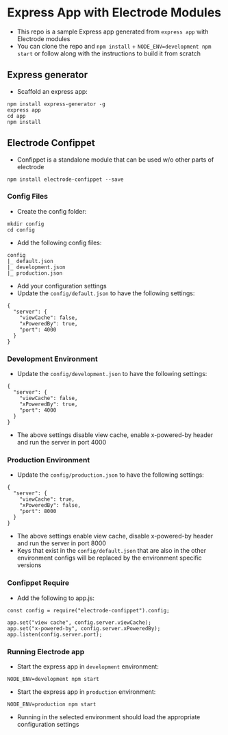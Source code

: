 # Express App with Electrode Modules
- This repo is a sample Express app generated from `express app` with Electrode modules
- You can clone the repo and `npm install` + `NODE_ENV=development npm start` or follow along with the instructions to build it from scratch

## Express generator
- Scaffold an express app: 

```
npm install express-generator -g
express app
cd app 
npm install 
```

## Electrode Confippet
- Confippet is a standalone module that can be used w/o other parts of electrode

```
npm install electrode-confippet --save
```

### Config Files
- Create the config folder: 

```
mkdir config
cd config
```

- Add the following config files: 

```
config
|_ default.json
|_ development.json
|_ production.json
```

- Add your configuration settings 
- Update the `config/default.json` to have the following settings: 

```
{
  "server": {
    "viewCache": false,
    "xPoweredBy": true,
    "port": 4000
  }
}
```

### Development Environment
- Update the `config/development.json` to have the following settings: 

```
{
  "server": {
    "viewCache": false,
    "xPoweredBy": true,
    "port": 4000
  }
}
```

- The above settings disable view cache, enable x-powered-by header and run the server in port 4000

### Production Environment
- Update the `config/production.json` to have the following settings: 

```
{
  "server": {
    "viewCache": true,
    "xPoweredBy": false,
    "port": 8000
  }
}
```

- The above settings enable view cache, disable x-powered-by header and run the server in port 8000
- Keys that exist in the `config/default.json` that are also in the other environment configs will be replaced by the environment specific versions

### Confippet Require
- Add the following to app.js: 

```
const config = require("electrode-confippet").config;

app.set("view cache", config.server.viewCache);
app.set("x-powered-by", config.server.xPoweredBy);
app.listen(config.server.port);
```

### Running Electrode app
- Start the express app in `development` environment: 

```
NODE_ENV=development npm start
```

- Start the express app in `production` environment: 

```
NODE_ENV=production npm start
```

- Running in the selected environment should load the appropriate configuration settings
